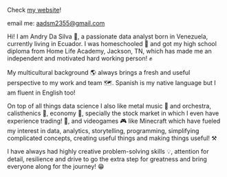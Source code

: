 Check [my website](https://aadsm2355.wixsite.com/andryadsm)!

email me: aadsm2355@gmail.com

Hi! I am Andry Da Silva 👾, a passionate data analyst born in Venezuela, currently living in Ecuador. I was homeschooled 🏫 and got my high school diploma from Home Life Academy, Jackson, TN, which has made me an independent and motivated hard working person! ✊

My multicultural background 🌎 always brings a fresh and useful perspective to my work and team 🗺️. Spanish is my native language but I am fluent in English too!

On top of all things data science I also like metal music 🎸 and orchestra, calisthenics 🤸, economy 🏦, specially the stock market in which I even have experience trading! 💸, and videogames 🎮 like Minecraft which have fueled my interest in data, analytics, storytelling, programming, simplifying complicated concepts, creating useful things and making things useful! ⚒️

I have always had highly creative problem-solving skills 💡, attention for detail, resilience and drive to go the extra step for greatness and bring everyone along for the journey! 😁
